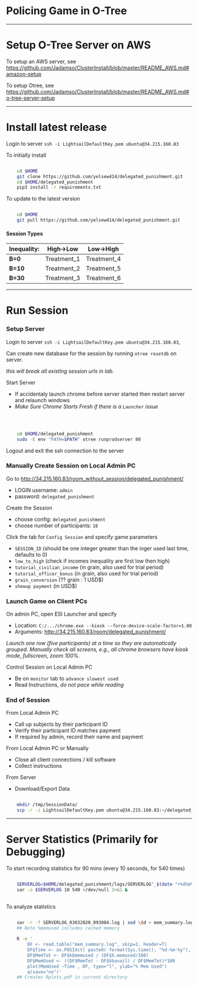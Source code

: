 # Policing Game in O-Tree

<!--
<img src="https://github.com/Jadamso/TerritoryR/blob/master/Pictures/TerritoryScreenshot2.png"  align="center" width="1000" height="500">
-->


---
# Setup O-Tree Server on AWS

To setup an AWS server, see
https://github.com/Jadamso/ClusterInstall/blob/master/README_AWS.md#amazon-setup

To setup Otree, see
https://github.com/Jadamso/ClusterInstall/blob/master/README_AWS.md#o-tree-server-setup

---
# Install latest release

Login to server `ssh -i LightsailDefaultKey.pem ubuntu@34.215.160.83`

To initially install
```bash

    cd $HOME
    git clone https://github.com/yelsew414/delegated_punishment.git
    cd $HOME/delegated_punishment
    pip3 install -r requirements.txt

```

To update to the latest version
```bash

    cd $HOME
    git pull https://github.com/yelsew414/delegated_punishment.git

```

<!-- --- -->

<!-- 
## Pre-Session Setup
## Create Players and Passwords (including admin) ? 
## Setup Game Parameters (Treatments)?
-->


#### Session Types

<!-- ------------------------------------------------ -->


| **Inequality:** |**High->Low**|**Low->High**|
|-----------------|-------------|-------------|
| **B=0**         | Treatment_1 | Treatment_4 |
| **B=10**        | Treatment_2 | Treatment_5 |
| **B=30**        | Treatment_3 | Treatment_6 |


<!-- ------------------------------------------------ -->



---
# Run Session


### Setup Server

Login to server `ssh -i LightsailDefaultKey.pem ubuntu@34.215.160.83`, 

Can create new database for the session by running `otree resetdb` on server.

*this will break all existing session urls in lab.*


Start Server
 * If accidentaly launch chrome before server started then restart server and relaunch windows
 * *Make Sure Chrome Starts Fresh if there is a `Launcher` issue*
</br>

```bash

    cd $HOME/delegated_punishment
    sudo -E env "PATH=$PATH" otree runprodserver 80

```
<!--##
RUN SERVER IN BACKGROUND OR TMUX SESSION??
-->

Logout and exit the ssh connection to the server


### Manually Create Session on Local Admin PC

Go to http://34.215.160.83/room_without_session/delegated_punishment/
  * LOGIN username: `admin`
  * password: `delegated_punishment`

Create the Session
  * choose config: `delegated_punishment`
  * choose number of participants: `18`

Click the tab for `Config Session` and specify game parameters
  * `SESSION_ID` (should be one integer greater than the inger used last time, defaults to 0)
  * `low_to_high` (check if incomes inequality are first low then high)
  * `tutorial_civilian_income` (in grain, also used for trial period)
  * `tutorial_officer_bonus` (in grain, also used for trial period)
  * `grain_conversion` (?? grain : 1 USD$)
  * `showup payment` (in USD$)


### Launch Game on Client PCs

On admin PC, open ESI Launcher and specify 

 * Location: `C:/.../chrome.exe --kiosk --force-device-scale-factor=1.00`
 * Arguments: http://34.215.160.83/room/delegated_punishment/

*Launch one row (five participants) at a time so they are automatically grouped.*
*Manually check all screens, e.g., all chrome browsers have kiosk mode, fullscreen, zoom 100%.*


Control Session on Local Admin PC
 * Be on `monitor` tab to `advance slowest used`
 * Read Instructions, *do not pace while reading*


### End of Session

From Local Admin PC
 * Call up subjects by their participant ID
  * Verify their participant ID matches payment
  * If required by admin, record their name and payment
  
From Local Admin PC or Manually
 * Close all client connections / kill software
 * Collect instructions
 

From Server
 * Download/Export Data

```bash

    mkdir /tmp/SessionData/
    scp -r -i LightsailDefaultKey.pem ubuntu@34.215.160.83:~/delegated_punishment/data/* /tmp/SessionData/

```

---
# Server Statistics (Primarily for Debugging)


To start recording statistics for 90 mins (every 10 seconds, for 540 times)
```bash

    SERVERLOG=$HOME/delegated_punishment/logs/SERVERLOG"_$(date "+%d%m%Y_%H%M%S".log)"
    sar -o $SERVERLOG 10 540 >/dev/null 2>&1 &
 
```

To analyze statistics
```bash

    sar -r -f SERVERLOG_03032020_093004.log | sed \$d > mem_summary.log
    ## Note %memused includes cached memory
    
    R -e '
        DF <- read.table("mem_summary.log", skip=2, header=T)
        DF$Time <- as.POSIXct( paste0( format(Sys.time(), "%d-%m-%y"), DF[,1] ) )
        DF$MemTot <- DF$kbmemused / (DF$X.memused/100)
        DF$MemUsed <- ((DF$MemTot - DF$kbavail) / DF$MemTot)*100
        plot(MemUsed ~Time , DF, type="l", ylab="% Mem Used")
        q(save="no")'
    ## Creates Rplots.pdf in current directory    

```


<!-- ## Other Statistics
```    
    ## top -bd 1  | grep 'MiB Mem' 
    ## `cat /proc/meminfo | grep Active: | sed 's/Active: //g'` 
    ##  echo "$(date '+%Y-%m-%d %H:%M:%S') $(free -m | grep Mem: | sed 's/Mem://g')"
    ##  echo "$(date '+%Y-%m-%d %H:%M:%S') $(free -m | grep Mem | awk '{print (1-$7/$2) * 100.0}')"
```
To stop recording statistics, `ctrl+C` 
-->


<!-- ## Other Statistics
    If CloudWatch (see https://docs.aws.amazon.com/AWSEC2/latest/UserGuide/mon-scripts.html) is is setup, then edit the crontab file `crontab -e` with
    ```
    ## Post Server Metrics Every 5 Minutes
     */5 * * * * ~/aws-scripts-mon/mon-put-instance-data.pl --mem-util --disk-space-util --disk-path=/ --from-cron 
    ```
    and open the CloudWatch console at https://console.aws.amazon.com/cloudwatch/
-->

